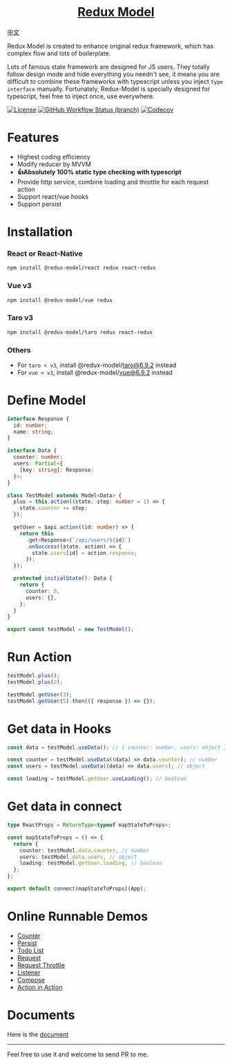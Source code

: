 <h1 align="center">
  <a href="https://redux-model.github.io/redux-model">
    Redux Model
  </a>
</h1>

[中文](./README.md)

Redux Model is created to enhance original redux framework, which has complex flow and lots of boilerplate.

Lots of famous state framework are designed for JS users. They totally follow design mode and hide everything you needn't see, it means you are difficult to combine these frameworks with typescript unless you inject `type interface` manually. Fortunately, Redux-Model is specially designed for typescript, feel free to inject once, use everywhere.

[![License](https://img.shields.io/github/license/redux-model/redux-model)](https://github.com/redux-model/redux-model/blob/master/LICENSE)
[![GitHub Workflow Status (branch)](https://img.shields.io/github/workflow/status/redux-model/redux-model/CI/master)](https://github.com/redux-model/redux-model/actions)
[![Codecov](https://img.shields.io/codecov/c/github/redux-model/redux-model)](https://codecov.io/gh/redux-model/redux-model)


# Features

* Highest coding efficiency
* Modify reducer by MVVM
* **👍Absolutely 100% static type checking with typescript**
* Provide http service, combine loading and throttle for each request action
* Support react/vue hooks
* Support persist

# Installation

### React or React-Native
```bash
npm install @redux-model/react redux react-redux
```

### Vue v3
```bash
npm install @redux-model/vue redux
```

### Taro v3
```bash
npm install @redux-model/taro redux react-redux
```

### Others
* For `taro < v3`, install @redux-model/taro@6.9.2 instead
* For `vue < v3`, install @redux-model/vue@6.9.2 instead

# Define Model
```typescript
interface Response {
  id: number;
  name: string;
}

interface Data {
  counter: number;
  users: Partial<{
    [key: string]: Response;
  }>;
}

class TestModel extends Model<Data> {
  plus = this.action((state, step: number = 1) => {
    state.counter += step;
  });

  getUser = $api.action((id: number) => {
    return this
      .get<Response>(`/api/users/${id}`)
      .onSuccess((state, action) => {
        state.users[id] = action.response;
      });
  });

  protected initialState(): Data {
    return {
      counter: 0,
      users: {},
    };
  }
}

export const testModel = new TestModel();
```

# Run Action
```typescript
testModel.plus();
testModel.plus(2);

testModel.getUser(3);
testModel.getUser(5).then(({ response }) => {});
```

# Get data in Hooks
```typescript jsx
const data = testModel.useData(); // { counter: number, users: object }

const counter = testModel.useData((data) => data.counter); // number
const users = testModel.useData((data) => data.users); // object

const loading = testModel.getUser.useLoading(); // boolean
```

# Get data in connect
```typescript jsx
type ReactProps = ReturnType<typeof mapStateToProps>;

const mapStateToProps = () => {
  return {
    counter: testModel.data.counter, // number
    users: testModel.data.users, // object
    loading: testModel.getUser.loading, // boolean
  };
};

export default connect(mapStateToProps)(App);
```

# Online Runnable Demos
* [Counter](https://codesandbox.io/s/redux-model-react-counter-zdgjh)
* [Persist](https://codesandbox.io/s/redux-model-react-persist-uwhy8)
* [Todo List](https://codesandbox.io/s/redux-model-react-todo-list-zn4nv)
* [Request](https://codesandbox.io/s/redux-model-react-request-1ocyn)
* [Request Throttle](https://codesandbox.io/s/redux-model-react-request-throttle-77mfy)
* [Listener](https://codesandbox.io/s/redux-model-react-listener-p7khk)
* [Compose](https://codesandbox.io/s/redux-model-react-compose-42wrc)
* [Action in Action](https://codesandbox.io/s/redux-model-react-action-in-action-oewkv)

# Documents

Here is the [document](https://redux-model.github.io/redux-model)

---------------------

Feel free to use it and welcome to send PR to me.
